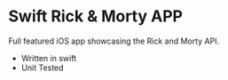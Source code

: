 # Swift Rick & Morty APP

Full featured iOS app showcasing the Rick and Morty API.

- Written in swift
- Unit Tested
